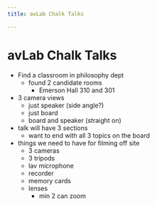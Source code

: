 ```yaml
---
title: avLab Chalk Talks

---
```


# avLab Chalk Talks
* Find a classroom in philosophy dept
    * found 2 candidate rooms
        * Emerson Hall 310 and 301
* 3 camera views
    * just speaker (side angle?)
    * just board
    * board and speaker (straight on)
* talk will have 3 sections
    * want to end with all 3 topics on the board
* things we need to have for filming off site
    * 3 cameras
    * 3 tripods
    * lav microphone
    * recorder
    * memory cards
    * lenses
        * min 2 can zoom
